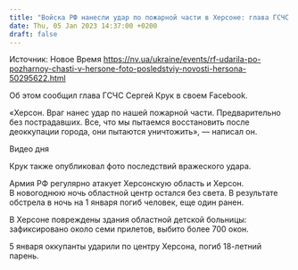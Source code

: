 ```yaml
---
title: "Войска РФ нанесли удар по пожарной части в Херсоне: глава ГСЧС показал фото последствий"
date: Thu, 05 Jan 2023 14:37:00 +0200
draft: false
---
```

Источник: Новое Время https://nv.ua/ukraine/events/rf-udarila-po-pozharnoy-chasti-v-hersone-foto-posledstviy-novosti-hersona-50295622.html


 Об этом сообщил глава ГСЧС Сергей Крук в своем Facebook.

«Херсон. Враг нанес удар по нашей пожарной части. Предварительно без пострадавших. Все, что мы пытаемся восстановить после деоккупации города, они пытаются уничтожить», — написал он.

 Видео дня   

Крук также опубликовал фото последствий вражеского удара.

Армия РФ регулярно атакует Херсонскую область и Херсон. В новогоднюю ночь областной центр остался без света. В результате обстрела в ночь на 1 января погиб человек, еще один ранен.

В Херсоне повреждены здания областной детской больницы: зафиксировано около семи прилетов, выбито более 700 окон.

5 января оккупанты ударили по центру Херсона, погиб 18-летний парень.
